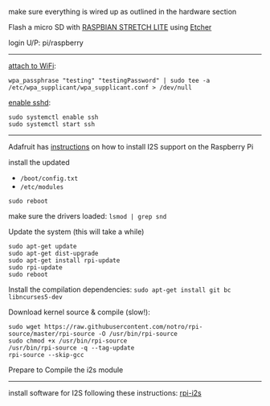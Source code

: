make sure everything is wired up as outlined in the hardware section

Flash a micro SD with [RASPBIAN STRETCH LITE](https://www.raspberrypi.org/downloads/raspbian/) using [Etcher](https://etcher.io/)

login U/P:  pi/raspberry

---

[attach to WiFi](https://www.raspberrypi.org/documentation/configuration/wireless/wireless-cli.md):

`wpa_passphrase "testing" "testingPassword" | sudo tee -a /etc/wpa_supplicant/wpa_supplicant.conf > /dev/null`


[enable sshd](https://www.raspberrypi.org/documentation/remote-access/ssh/):
```shell
sudo systemctl enable ssh
sudo systemctl start ssh
```

---

Adafruit has [instructions](https://learn.adafruit.com/adafruit-i2s-mems-microphone-breakout/raspberry-pi-wiring-and-test) on how to install I2S support on the Raspberry Pi

install the updated 
* `/boot/config.txt`
* `/etc/modules`

`sudo reboot`

make sure the drivers loaded: `lsmod | grep snd`

Update the system (this will take a while)
``` shell
sudo apt-get update
sudo apt-get dist-upgrade
sudo apt-get install rpi-update
sudo rpi-update
sudo reboot
```

Install the compilation dependencies:
`sudo apt-get install git bc libncurses5-dev`

Download kernel source & compile (slow!):
```shell
sudo wget https://raw.githubusercontent.com/notro/rpi-source/master/rpi-source -O /usr/bin/rpi-source
sudo chmod +x /usr/bin/rpi-source
/usr/bin/rpi-source -q --tag-update
rpi-source --skip-gcc
```


Prepare to Compile the i2s module


---

install software for I2S following these instructions: [rpi-i2s](https://github.com/nejohnson2/rpi-i2s)
